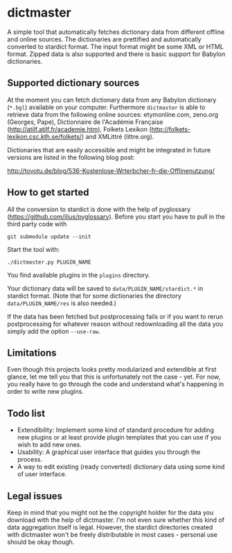 dictmaster
======

A simple tool that automatically fetches dictionary data from
different offline and online sources.
The dictionaries are prettified and automatically converted to stardict
format.
The input format might be some XML or HTML format. Zipped
data is also supported and there is basic support for Babylon dictionaries.

Supported dictionary sources
---

At the moment you can fetch dictionary data from any Babylon dictionary (`*.bgl`) 
available on your computer.
Furthermore `dictmaster` is able to retrieve data from the following online sources:
etymonline.com, zeno.org (Georges, Pape), Dictionnaire de l'Académie Française (http://atilf.atilf.fr/academie.htm),
Folkets Lexikon (http://folkets-lexikon.csc.kth.se/folkets/) and XMLittré (littre.org).

Dictionaries that are easily accessible and might be integrated in future versions are
listed in the following blog post:

http://tovotu.de/blog/536-Kostenlose-Wrterbcher-fr-die-Offlinenutzung/

How to get started
---

All the conversion to stardict is done with the help of pyglossary
(https://github.com/ilius/pyglossary). Before you start you have
to pull in the third party code with

    git submodule update --init

Start the tool with:

    ./dictmaster.py PLUGIN_NAME
    
You find available plugins in the `plugins` directory.

Your dictionary data will be saved to `data/PLUGIN_NAME/stardict.*` in
stardict format. (Note that for some dictionaries the directory
`data/PLUGIN_NAME/res` is also needed.)

If the data has been fetched but postprocessing fails or if you want to
rerun postprocessing for whatever reason without redownloading all the data
you simply add the option `--use-raw`.

Limitations
---

Even though this projects looks pretty modularized and extendible at first
glance, let me tell you that this is unfortunately not the case - yet.
For now, you really have to go through the code and understand what's happening
in order to write new plugins.

Todo list
---

- Extendibility: Implement some kind of standard procedure for adding new plugins or at 
least provide plugin templates that you can use if you wish to add new ones.
- Usability: A graphical user interface that guides you through the process.
- A way to edit existing (ready converted) dictionary data using some kind
of user interface.

Legal issues
---

Keep in mind that you might not be the copyright holder for the data you download with
the help of dictmaster. I'm not even sure whether this kind of data aggregation itself is legal.
However, the stardict directories created with dictmaster won't be freely distributable
in most cases - personal use should be okay though.
